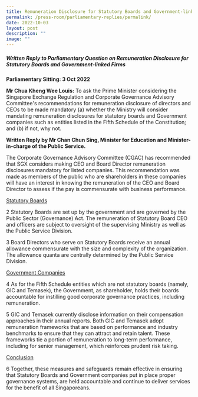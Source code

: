 ```yaml
---
title: Remuneration Disclosure for Statutory Boards and Government‑linked Firms
permalink: /press-room/parliamentary-replies/permalink/
date: 2022-10-03
layout: post
description: ""
image: ""
---
```

##### Written Reply to Parliamentary Question on Remuneration Disclosure for Statutory Boards and Government-linked Firms  

**Parliamentary Sitting: 3 Oct 2022**  
  
**Mr Chua Kheng Wee Louis:**&nbsp;To ask the Prime Minister considering the Singapore Exchange Regulation and Corporate Governance Advisory Committee's recommendations for remuneration disclosure of directors and CEOs to be made mandatory (a) whether the Ministry will consider mandating remuneration disclosures for statutory boards and Government companies such as entities listed in the Fifth Schedule of the Constitution; and (b) if not, why not.  
  
**Written Reply by Mr Chan Chun Sing, Minister for Education and Minister-in-charge of the Public Service.**  
  
The Corporate Governance Advisory Committee (CGAC) has recommended that SGX considers making CEO and Board Director remuneration disclosures mandatory for listed companies. This recommendation was made as members of the public who are shareholders in these companies will have an interest in knowing the remuneration of the CEO and Board Director to assess if the pay is commensurate with business performance.  
  
<u>Statutory Boards</u>
  
2 Statutory Boards are set up by the government and are governed by the Public Sector (Governance) Act. The remuneration of Statutory Board CEO and officers are subject to oversight of the supervising Ministry as well as the Public Service Division.&nbsp;  
  
3 Board Directors who serve on Statutory Boards receive an annual allowance commensurate with the size and complexity of the organization. The allowance quanta are centrally determined by the Public Service Division.  
  
<u>Government Companies</u>
  
4 As for the Fifth Schedule entities which are not statutory boards (namely, GIC and Temasek), the Government, as shareholder, holds their boards accountable for instilling good corporate governance practices, including remuneration.  
  
5 GIC and Temasek currently disclose information on their compensation approaches in their annual reports. Both GIC and Temasek adopt remuneration frameworks that are based on performance and industry benchmarks to ensure that they can attract and retain talent. These frameworks tie a portion of remuneration to long-term performance, including for senior management, which reinforces prudent risk taking.  
  
<u>Conclusion</u>
  
6 Together, these measures and safeguards remain effective in ensuring that Statutory Boards and Government companies put in place proper governance systems, are held accountable and continue to deliver services for the benefit of all Singaporeans.